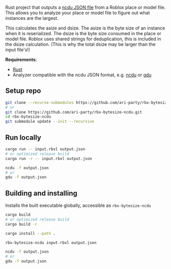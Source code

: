 Rust project that outputs a [ncdu JSON file](https://dev.yorhel.nl/ncdu/jsonfmt) from a Roblox place or model file.
This allows you to analyze your place or model file to figure out what instances are the largest.

This calculates the asize and dsize. The asize is the byte size of an instance when it is reserialized. The dsize is the byte size consumed in the place or model file.
Roblox uses shared strings for deduplication, this is included in the dsize calculation. (This is why the total dsize may be larger than the input file's!)

**Requirements**:

- [Rust](https://www.rust-lang.org/tools/install)
- Analyzer compatible with the ncdu JSON format, e.g. [ncdu](https://dev.yorhel.nl/ncdu) or [gdu](https://github.com/dundee/gdu)

## Setup repo

```bash
git clone --recurse-submodules https://github.com/ari-party/rbx-bytesize-ncdu.git
# or
git clone https://github.com/ari-party/rbx-bytesize-ncdu.git
cd rbx-bytesize-ncdu
git submodule update --init --recursive
```

## Run locally

```bash
cargo run -- input.rbxl output.json
# or optimized release build
cargo run -r -- input.rbxl output.json

ncdu -f output.json
# or
gdu -f output.json
```

## Building and installing

Installs the built executable globally, accessible as `rbx-bytesize-ncdu`

```bash
cargo build
# or optimized release build
cargo build -r

cargo install --path .

rbx-bytesize-ncdu input.rbxl output.json

ncdu -f output.json
# or
gdu -f output.json
```
